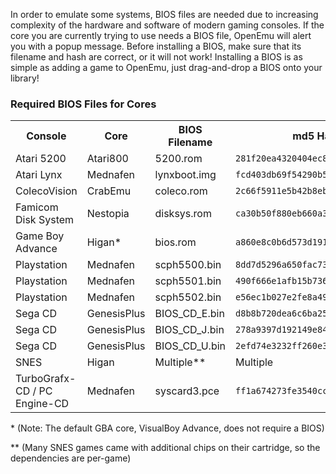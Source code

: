 In order to emulate some systems, BIOS files are needed due to increasing complexity of the hardware and software of modern gaming consoles.  If the core you are currently trying to use needs a BIOS file, OpenEmu will alert you with a popup message.  Before installing a BIOS, make sure that its filename and hash are correct, or it will not work!  Installing a BIOS is as simple as adding a game to OpenEmu, just drag-and-drop a BIOS onto your library!

### Required BIOS Files for Cores

<table>
<tr>
<th>Console</th>
<th>Core</th>
<th>BIOS Filename</th>
<th>md5 Hash</th>
</tr> 


<tr>
<td>Atari 5200</td>
<td>Atari800</td>
<td>5200.rom</td>
<td>
<code>281f20ea4320404ec820fb7ec0693b38</code>
</td>
</tr>

<tr>
<td>Atari Lynx</td>
<td>Mednafen</td>
<td>lynxboot.img</td>
<td>
<code>fcd403db69f54290b51035d82f835e7b</code>
</td>
</tr>

<tr>
<td>ColecoVision</td>
<td>CrabEmu</td>
<td>coleco.rom</td>
<td><code>2c66f5911e5b42b8ebe113403548eee7</code></td>
</tr>

<tr>
<td>Famicom Disk System</td>
<td>Nestopia</td>
<td>disksys.rom</td>
<td>
<code>ca30b50f880eb660a320674ed365ef7a</code>
</td>
</tr>

<tr>
<td>Game Boy Advance</td>
<td>Higan*</td>
<td>bios.rom</td>
<td><code>a860e8c0b6d573d191e4ec7db1b1e4f6</code></td>
</tr>

<tr>
<td>Playstation</td>
<td>Mednafen</td>
<td>scph5500.bin</td>
<td><code>8dd7d5296a650fac7319bce665a6a53c</code></td>
</tr>

<tr>
<td>Playstation</td>
<td>Mednafen</td>
<td>scph5501.bin</td>
<td><code>490f666e1afb15b7362b406ed1cea246</code></td>
</tr>

<tr>
<td>Playstation</td>
<td>Mednafen</td>
<td>scph5502.bin</td>
<td><code>e56ec1b027e2fe8a49217d9678f7f6bb</code></td>
</tr>


<tr>
<td>Sega CD</td>
<td>GenesisPlus</td>
<td>BIOS_CD_E.bin</td>
<td><code>d8b8b720dea6c6ba25c309ed633930f4</code></td>
</tr>

<tr>
<td>Sega CD</td>
<td>GenesisPlus</td>
<td>BIOS_CD_J.bin</td>
<td><code>278a9397d192149e84e820ac621a8edd</code></td>
</tr>


<tr>
<td>Sega CD</td>
<td>GenesisPlus</td>
<td>BIOS_CD_U.bin</td>
<td><code>2efd74e3232ff260e371b99f84024f7f</code></td>
</tr>


<tr>
<td>SNES</td>
<td>Higan</td>
<td>Multiple**</td>
<td>Multiple</td>
</tr>



<tr>
<td>TurboGrafx-CD / PC Engine-CD</td>
<td>Mednafen</td>
<td>syscard3.pce</td>
<td><code>ff1a674273fe3540ccef576376407d1d</code></td>
</tr>


</table>

\* (Note: The default GBA core, VisualBoy Advance, does not require a BIOS)

\** (Many SNES games came with additional chips on their cartridge, so the dependencies are per-game)

